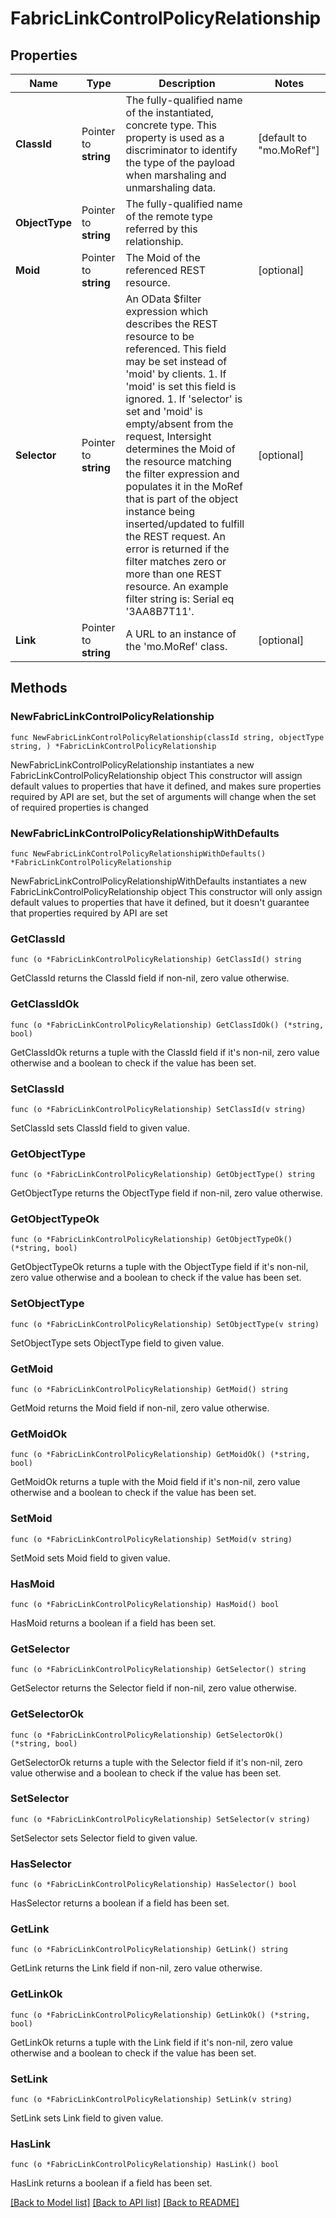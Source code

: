 # FabricLinkControlPolicyRelationship

## Properties

Name | Type | Description | Notes
------------ | ------------- | ------------- | -------------
**ClassId** | Pointer to **string** | The fully-qualified name of the instantiated, concrete type. This property is used as a discriminator to identify the type of the payload when marshaling and unmarshaling data. | [default to "mo.MoRef"]
**ObjectType** | Pointer to **string** | The fully-qualified name of the remote type referred by this relationship. | 
**Moid** | Pointer to **string** | The Moid of the referenced REST resource. | [optional] 
**Selector** | Pointer to **string** | An OData $filter expression which describes the REST resource to be referenced. This field may be set instead of &#39;moid&#39; by clients. 1. If &#39;moid&#39; is set this field is ignored. 1. If &#39;selector&#39; is set and &#39;moid&#39; is empty/absent from the request, Intersight determines the Moid of the resource matching the filter expression and populates it in the MoRef that is part of the object instance being inserted/updated to fulfill the REST request. An error is returned if the filter matches zero or more than one REST resource. An example filter string is: Serial eq &#39;3AA8B7T11&#39;. | [optional] 
**Link** | Pointer to **string** | A URL to an instance of the &#39;mo.MoRef&#39; class. | [optional] 

## Methods

### NewFabricLinkControlPolicyRelationship

`func NewFabricLinkControlPolicyRelationship(classId string, objectType string, ) *FabricLinkControlPolicyRelationship`

NewFabricLinkControlPolicyRelationship instantiates a new FabricLinkControlPolicyRelationship object
This constructor will assign default values to properties that have it defined,
and makes sure properties required by API are set, but the set of arguments
will change when the set of required properties is changed

### NewFabricLinkControlPolicyRelationshipWithDefaults

`func NewFabricLinkControlPolicyRelationshipWithDefaults() *FabricLinkControlPolicyRelationship`

NewFabricLinkControlPolicyRelationshipWithDefaults instantiates a new FabricLinkControlPolicyRelationship object
This constructor will only assign default values to properties that have it defined,
but it doesn't guarantee that properties required by API are set

### GetClassId

`func (o *FabricLinkControlPolicyRelationship) GetClassId() string`

GetClassId returns the ClassId field if non-nil, zero value otherwise.

### GetClassIdOk

`func (o *FabricLinkControlPolicyRelationship) GetClassIdOk() (*string, bool)`

GetClassIdOk returns a tuple with the ClassId field if it's non-nil, zero value otherwise
and a boolean to check if the value has been set.

### SetClassId

`func (o *FabricLinkControlPolicyRelationship) SetClassId(v string)`

SetClassId sets ClassId field to given value.


### GetObjectType

`func (o *FabricLinkControlPolicyRelationship) GetObjectType() string`

GetObjectType returns the ObjectType field if non-nil, zero value otherwise.

### GetObjectTypeOk

`func (o *FabricLinkControlPolicyRelationship) GetObjectTypeOk() (*string, bool)`

GetObjectTypeOk returns a tuple with the ObjectType field if it's non-nil, zero value otherwise
and a boolean to check if the value has been set.

### SetObjectType

`func (o *FabricLinkControlPolicyRelationship) SetObjectType(v string)`

SetObjectType sets ObjectType field to given value.


### GetMoid

`func (o *FabricLinkControlPolicyRelationship) GetMoid() string`

GetMoid returns the Moid field if non-nil, zero value otherwise.

### GetMoidOk

`func (o *FabricLinkControlPolicyRelationship) GetMoidOk() (*string, bool)`

GetMoidOk returns a tuple with the Moid field if it's non-nil, zero value otherwise
and a boolean to check if the value has been set.

### SetMoid

`func (o *FabricLinkControlPolicyRelationship) SetMoid(v string)`

SetMoid sets Moid field to given value.

### HasMoid

`func (o *FabricLinkControlPolicyRelationship) HasMoid() bool`

HasMoid returns a boolean if a field has been set.

### GetSelector

`func (o *FabricLinkControlPolicyRelationship) GetSelector() string`

GetSelector returns the Selector field if non-nil, zero value otherwise.

### GetSelectorOk

`func (o *FabricLinkControlPolicyRelationship) GetSelectorOk() (*string, bool)`

GetSelectorOk returns a tuple with the Selector field if it's non-nil, zero value otherwise
and a boolean to check if the value has been set.

### SetSelector

`func (o *FabricLinkControlPolicyRelationship) SetSelector(v string)`

SetSelector sets Selector field to given value.

### HasSelector

`func (o *FabricLinkControlPolicyRelationship) HasSelector() bool`

HasSelector returns a boolean if a field has been set.

### GetLink

`func (o *FabricLinkControlPolicyRelationship) GetLink() string`

GetLink returns the Link field if non-nil, zero value otherwise.

### GetLinkOk

`func (o *FabricLinkControlPolicyRelationship) GetLinkOk() (*string, bool)`

GetLinkOk returns a tuple with the Link field if it's non-nil, zero value otherwise
and a boolean to check if the value has been set.

### SetLink

`func (o *FabricLinkControlPolicyRelationship) SetLink(v string)`

SetLink sets Link field to given value.

### HasLink

`func (o *FabricLinkControlPolicyRelationship) HasLink() bool`

HasLink returns a boolean if a field has been set.


[[Back to Model list]](../README.md#documentation-for-models) [[Back to API list]](../README.md#documentation-for-api-endpoints) [[Back to README]](../README.md)


